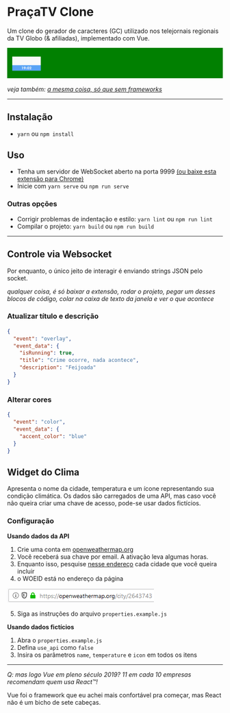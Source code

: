 # PraçaTV Clone

Um clone do gerador de caracteres (GC) utilizado nos telejornais regionais da TV Globo (& afiliadas), implementado com Vue.

![o clone em si](demo.gif)

*veja também: [a mesma coisa, só que sem frameworks](https://github.com/lucaspontoexe/pracatv-vanilla)*

---


## Instalação
- `yarn` ou `npm install`


## Uso
- Tenha um servidor de WebSocket aberto na porta 9999 [(ou baixe esta extensão para Chrome)](https://chrome.google.com/webstore/detail/websocket-server-test/pkbpddppnkjmlbgliipgmhjeialadokj)
- Inicie com `yarn serve` ou `npm run serve`

### Outras opções
- Corrigir problemas de indentação e estilo: `yarn lint` ou `npm run lint`
- Compilar o projeto: `yarn build` ou `npm run build`

---

## Controle via Websocket
Por enquanto, o único jeito de interagir é enviando strings JSON pelo socket.

*qualquer coisa, é só baixar a extensão, rodar o projeto, pegar um desses blocos de código, colar na caixa de texto da janela e ver o que acontece*

### Atualizar título e descrição

```json
{
  "event": "overlay",
  "event_data": {
    "isRunning": true,
    "title": "Crime ocorre, nada acontece",
    "description": "Feijoada"
  }
}
``` 

### Alterar cores

```json
{
  "event": "color",
  "event_data": {
    "accent_color": "blue"
  }
}
```

## Widget do Clima
Apresenta o nome da cidade, temperatura e um ícone representando sua condição climática.
Os dados são carregados de uma API, mas caso você não queira criar uma chave de acesso, pode-se usar dados fictícios.

### Configuração

**Usando dados da API**

1. Crie uma conta em [openweathermap.org](https://openweathermap.org)
2. Você receberá sua chave por email. A ativação leva algumas horas.
3. Enquanto isso, pesquise [nesse endereço](https://openweathermap.org/find) cada cidade que você queira incluir
4. o WOEID está no endereço da página

![o código fica no campo do endereço da página](woeid-image.png)

5. Siga as instruções do arquivo `properties.example.js`


**Usando dados fictícios**

1. Abra o `properties.example.js`
2. Defina `use_api` como `false`
3. Insira os parâmetros `name`, `temperature` e `icon` em todos os itens

---

*Q: mas logo Vue em pleno século 2019? 11 em cada 10 empresas recomendam quem usa React™!*

Vue foi o framework que eu achei mais confortável pra começar, mas React não é um bicho de sete cabeças.
